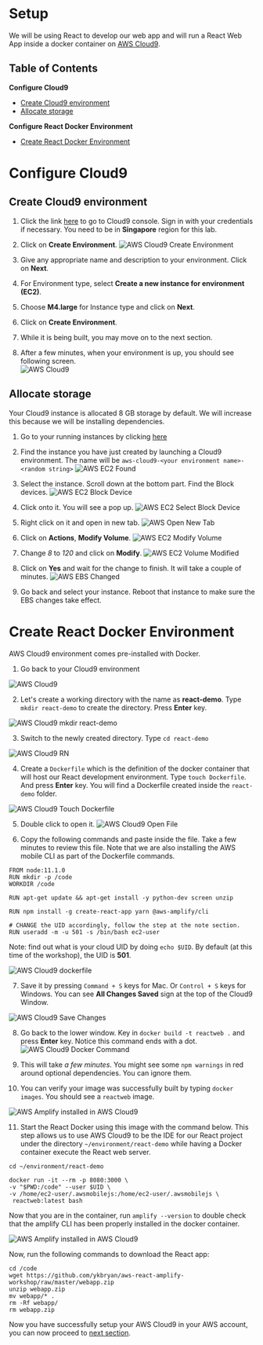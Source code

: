 # Setup
We will be using React to develop our web app and will run a React Web App inside a docker container on [AWS Cloud9](https://aws.amazon.com/cloud9/).

## Table of Contents

**Configure Cloud9**
* [Create Cloud9 environment](#create-cloud9-environment)
* [Allocate storage](#allocate-storage)

**Configure React Docker Environment**
* [Create React Docker Environment](#create-react-docker-environment)

# Configure Cloud9
## Create Cloud9 environment

1. Click the link [here](https://ap-southeast-1.console.aws.amazon.com/cloud9/home/product?region=ap-southeast-1) to go to Cloud9 console. Sign in with your credentials if necessary. You need to be in **Singapore** region for this lab.

2. Click on **Create Environment**.
![AWS Cloud9 Create Environment](images/aws-cloud9-create.png)

3. Give any appropriate name and description to your environment. Click on **Next**.

4. For Environment type, select **Create a new instance for environment (EC2)**.

5. Choose **M4.large** for Instance type and click on **Next**.

6. Click on **Create Environment**.

7. While it is being built, you may move on to the next section.

8. After a few minutes, when your environment is up, you should see following screen.                                      
  ![AWS Cloud9](images/aws-cloud9.png)

## Allocate storage
Your Cloud9 instance is allocated 8 GB storage by default. We will increase this because we will be installing dependencies.

1. Go to your running instances by clicking [here](https://ap-southeast-1.console.aws.amazon.com/ec2/v2/home?region=ap-southeast-1#Instances:sort=desc:launchTime)

2. Find the instance you have just created by launching a Cloud9 environment. The name will be `aws-cloud9-<your environment name>-<random string>`
![AWS EC2 Found](images/aws-ec2-found.jpg)

3. Select the instance. Scroll down at the bottom part. Find the Block devices.
![AWS EC2 Block Device](images/aws-ec2-block-devices.jpg)

4. Click onto it. You will see a pop up.
![AWS EC2 Select Block Device](images/aws-ec2-block-device-popup.jpg)

5. Right click on it and open in new tab.
![AWS Open New Tab](images/aws-open-new-tab.jpg)

6. Click on **Actions**, **Modify Volume**.
![AWS EC2 Modify Volume](images/aws-ec2-modify-volume.jpg)

7. Change *8* to *120* and click on **Modify**.
![AWS EC2 Volume Modified](images/aws-ec2-volume-modified.jpg)

8. Click on **Yes** and wait for the change to finish. It will take a couple of minutes.
![AWS EBS Changed](images/aws-ebs-changed.jpg)

9. Go back and select your instance. Reboot that instance to make sure the EBS changes take effect.

# Create React Docker Environment

AWS Cloud9 environment comes pre-installed with Docker.

1. Go back to your Cloud9 environment

  ![AWS Cloud9](images/aws-cloud9.png)

2. Let's create a working directory with the name as **react-demo**. Type `mkdir react-demo` to create the directory. Press **Enter** key.

  ![AWS Cloud9 mkdir react-demo](images/aws-cloud9-mkdir.png)

3. Switch to the newly created directory. Type `cd react-demo`

  ![AWS Cloud9 RN](images/aws-cloud9-react-demo.png)

4. Create a `Dockerfile` which is the definition of the docker container that will host our React development environment. Type `touch Dockerfile`. And press **Enter** key. You will find a Dockerfile created inside the `react-demo` folder.

  ![AWS Cloud9 Touch Dockerfile](images/aws-cloud9-touch-dockerfile.png)

5. Double click to open it.
![AWS Cloud9 Open File](images/aws-cloud9-open-file.png)

6. Copy the following commands and paste inside the file. Take a few minutes to review this file. Note that we are also installing the AWS mobile CLI as part of the Dockerfile commands.

  ```
  FROM node:11.1.0
  RUN mkdir -p /code
  WORKDIR /code

  RUN apt-get update && apt-get install -y python-dev screen unzip

  RUN npm install -g create-react-app yarn @aws-amplify/cli

  # CHANGE the UID accordingly, follow the step at the note section.
  RUN useradd -m -u 501 -s /bin/bash ec2-user
  ```

  Note: find out what is your cloud UID by doing `echo $UID`. By default (at this time of the workshop), the UID is __501__.

  ![AWS Cloud9 dockerfile](images/aws-cloud9-dockerfile.png)

7. Save it by pressing `Command + S` keys for Mac. Or `Control + S` keys for Windows. You can see **All Changes Saved** sign at the top of the Cloud9 Window.

  ![AWS Cloud9 Save Changes](images/aws-cloud9-save-changes.png)

8. Go back to the lower window. Key in `docker build -t reactweb .` and press **Enter** key. Notice this command ends with a dot.
![AWS Cloud9 Docker Command](images/aws-cloud9-docker-command.png)

9. This will take *a few minutes*. You might see some `npm warnings` in red around optional dependencies. You can ignore them.

10.	You can verify your image was successfully built by typing `docker images`. You should see a `reactweb` image.

  ![AWS Amplify installed in AWS Cloud9](images/aws-cloud9-docker-images.png)

11. Start the React Docker using this image with the command below.
This step allows us to use AWS Cloud9 to be the IDE for our React project under the directory ```~/environment/react-demo``` while having a Docker container execute the React web server.

  ```
  cd ~/environment/react-demo

  docker run -it --rm -p 8080:3000 \
  -v "$PWD:/code" --user $UID \
  -v /home/ec2-user/.awsmobilejs:/home/ec2-user/.awsmobilejs \
   reactweb:latest bash

  ```

  Now that you are in the container, run `amplify --version` to double check that the amplify CLI has been properly installed in the docker container.

  ![AWS Amplify installed in AWS Cloud9](images/aws-cloud9-amplify-installed.png)
  
  Now, run the following commands to download the React app:
  
  ```
cd /code
wget https://github.com/ykbryan/aws-react-amplify-workshop/raw/master/webapp.zip
unzip webapp.zip
mv webapp/* .
rm -Rf webapp/
rm webapp.zip
```

Now you have successfully setup your AWS Cloud9 in your AWS account, you can now proceed to [next section](../amplifycli/).
